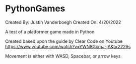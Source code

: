 # PythonGames
Created By: Justin Vanderboegh
Created On: 4/20/2022

A test of a platformer game made in Python

Created based upon the guide by Clear Code on Youtube
https://www.youtube.com/watch?v=YWN8GcmJ-jA&t=2229s

Movement is either with WASD, Spacebar, or arrow keys
